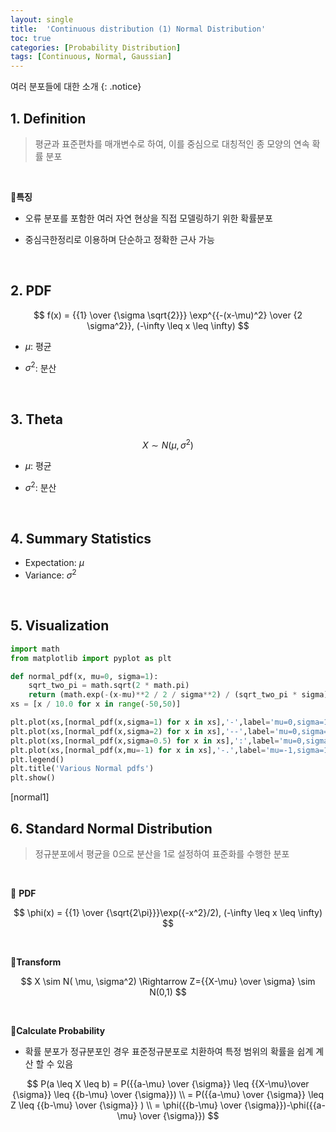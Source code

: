 ```yaml
---
layout: single
title:  'Continuous distribution (1) Normal Distribution'
toc: true
categories: [Probability Distribution]
tags: [Continuous, Normal, Gaussian]
---
```


여러 분포들에 대한 소개
{: .notice}

## 1. Definition

> 평균과 표준편차를 매개변수로 하여, 이를 중심으로 대칭적인 종 모양의 연속 확률 분포

<br>

📍**특징**

- 오류 분포를 포함한 여러 자연 현상을 직접 모델링하기 위한 확률분포

- 중심극한정리로 이용하며 단순하고 정확한 근사 가능

<br>

## 2. PDF

$$
f(x) = {{1} \over {\sigma \sqrt{2}}} \exp^{{-(x-\mu)^2} \over {2 \sigma^2}}, (-\infty \leq x \leq \infty)
$$

- $\mu$: 평균

- $\sigma^2$: 분산

<br>

## 3. Theta

$$
X \sim N(\mu, \sigma^2)
$$

- $\mu$: 평균

- $\sigma^2$: 분산

<br>

## 4. Summary Statistics

- Expectation: $\mu$
- Variance: $\sigma^2$

<br>

## 5. Visualization

```python
import math
from matplotlib import pyplot as plt

def normal_pdf(x, mu=0, sigma=1):
    sqrt_two_pi = math.sqrt(2 * math.pi)
    return (math.exp(-(x-mu)**2 / 2 / sigma**2) / (sqrt_two_pi * sigma))
xs = [x / 10.0 for x in range(-50,50)]

plt.plot(xs,[normal_pdf(x,sigma=1) for x in xs],'-',label='mu=0,sigma=1')
plt.plot(xs,[normal_pdf(x,sigma=2) for x in xs],'--',label='mu=0,sigma=2')
plt.plot(xs,[normal_pdf(x,sigma=0.5) for x in xs],':',label='mu=0,sigma=0.5')
plt.plot(xs,[normal_pdf(x,mu=-1) for x in xs],'-.',label='mu=-1,sigma=1')
plt.legend()
plt.title('Various Normal pdfs')
plt.show()
```

[normal1]

## 6. Standard Normal Distribution

> 정규분포에서 평균을 0으로 분산을 1로 설정하여 표준화를 수행한 분포

<br>

📍 **PDF**

$$
\phi(x) = {{1} \over {\sqrt{2\pi}}}\exp({-x^2}/2), (-\infty \leq x \leq \infty)
$$

<br>

📍**Transform**

$$
X \sim N( \mu, \sigma^2) \Rightarrow Z={{X-\mu} \over \sigma} \sim N(0,1)
$$

<br>

📍**Calculate Probability**

- 확률 분포가 정규분포인 경우 표준정규분포로 치환하여 특정 범위의 확률을 쉽계 계산 할 수 있음

$$
P(a \leq X \leq b) = P({{a-\mu} \over {\sigma}} \leq {{X-\mu}\over {\sigma}} \leq {{b-\mu} \over {\sigma}}) \\
= P({{a-\mu} \over {\sigma}} \leq Z \leq {{b-\mu} \over {\sigma}} ) \\
= \phi({{b-\mu} \over {\sigma}})-\phi({{a-\mu} \over {\sigma}})
$$
